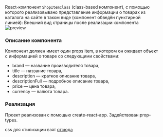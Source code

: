 React-компонент `ShopItemClass` (class-based компонент), с помощью которого реализовывано представление информации о товарах из каталога на сайте в таком виде (компонент обведён пунктирной линией): Внешний вид страницы после реализации компонента
![preview](https://github.com/netology-code/ra16-homeworks/blob/master/components/store-class/assets/preview.png)
### Описание компонента
Компонент должен имеет один props item, в котором он ожидает объект с информацией о товаре со следующими свойствами:

* brand — название производителя товара,
* title — название товара,
* description — краткое описание товара,
* descriptionFull — подробное описание товара,
* price — цена товара,
* currency — валюта товара.

### Реализация
Проект реализован с помощью create-react-app.
Задействован prop-types.

css для стилизации взят [отсюда](https://github.com/netology-code/ra16-homeworks/tree/master/components/store-class)
